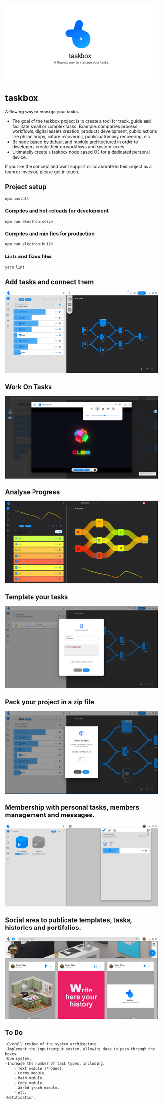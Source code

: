 ![Taskbox Logo](public/img/social_media_1280_640.png)

#   taskbox
A flowing way to manage your tasks.

- The goal of the taskbox project is to create a tool for track, guide and facilitate small or complex tasks. Example: companies process workflows, digital assets creation, products development, public actions like philanthropy, nature recovering, public patrimony recovering, etc.
- Be node based by default and module architectured in order to developers create their on workflows and system boxes.
- Ultimatelly create a taskbox node based OS for a dedicated personal device.

If you like the concept and want support or colaborate to this project as a team or investor, please get in touch.

## Project setup
```
npm install
```

### Compiles and hot-reloads for development
```
npm run electron:serve
```

### Compiles and minifies for production
```
npm run electron:build
```

### Lints and fixes files
```
yarn lint
```

## Add tasks and connect them
![Add Tasks](public/img/readme_addtasks.png)

## Work On Tasks
![Work On Tasks](public/img/readme_workontasks.png)

## Analyse Progress
![Analyse](public/img/readme_analyse.png)

## Template your tasks
![Template it](public/img/readme_template.png)

## Pack your project in a zip file
![Pack it](public/img/readme_pack.png)

## Membership with personal tasks, members management and messages.
![Membership](public/img/readme_membership.png)

## Social area to publicate templates, tasks, histories and portifolios.
![Social](public/img/readme_social.png)

## To Do
```
-Overall review of the system architecture. 
-Implement the input/output system, allowing data to pass through the boxes.
-Due system.
-Increase the number of task types, including:
    - Text module (*nodes).
    - Forms module.
    - Math module.
    - Code module.
    - 2d/3d graph module.
    - etc.
-Notification.
```

